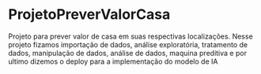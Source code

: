 # ProjetoPreverValorCasa
Projeto para prever valor de casa em suas respectivas localizações. Nesse projeto fizamos importação de dados, análise exploratória, tratamento de dados, manipulação de dados, análise de dados, maquina preditiva e por ultimo dizemos o deploy para a implementação do modelo de IA
